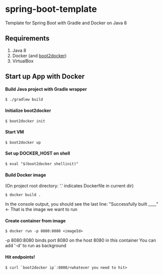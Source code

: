 # spring-boot-template
Template for Spring Boot with Gradle and Docker on Java 8

## Requirements
1. Java 8
2. Docker (and [boot2docker](https://github.com/boot2docker/boot2docker))
3. VirtualBox

## Start up App with Docker

#### Build Java project with Gradle wrapper
```console
$ ./gradlew build
```

#### Initialize boot2docker

```console
$ boot2docker init
```

#### Start VM

```console
$ boot2docker up
```

#### Set up DOCKER_HOST on shell

```console
$ eval "$(boot2docker shellinit)"
```

#### Build Docker image

(On project root directory: '.' indicates Dockerfile in current dir)
```console
$ docker build .
```

In the console output, you should see the last line:
"Successfully built ____" <- That is the image we want to run


#### Create container from image
```console
$ docker run -p 8080:8080 <imageId>
```
-p 8080:8080 binds port 8080 on the host 8080 in this container
You can add '-d' to run as background

#### Hit endpoints!
```console
$ curl `boot2docker ip`:8080/<whatever you need to hit>
```
